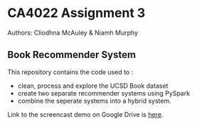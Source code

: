 # CA4022 Assignment 3
Authors: Cliodhna McAuley & Niamh Murphy
## Book Recommender System

This repository contains the code used to :
- clean, process and explore the UCSD Book dataset
- create two separate recommender systems using PySpark
- combine the seperate systems into a hybrid system.

Link to the screencast demo on Google Drive is [here](https://drive.google.com/drive/folders/1RWGwGuZ3T13GHQwFag0od_Cvbl3lI_yK?usp=sharing).
